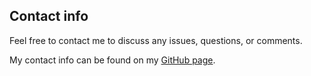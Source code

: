 ## Contact info

Feel free to contact me to discuss any issues, questions, or comments.

My contact info can be found on my [GitHub page](https://github.com/donnemartin).

